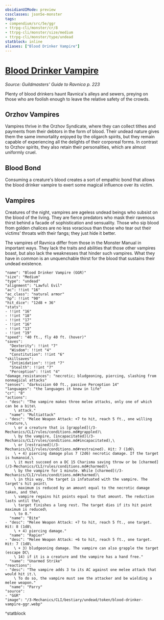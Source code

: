 ```yaml
---
obsidianUIMode: preview
cssclasses: json5e-monster
tags:
- compendium/src/5e/ggr
- ttrpg-cli/monster/cr/8
- ttrpg-cli/monster/size/medium
- ttrpg-cli/monster/type/undead
statblock: inline
aliases: ["Blood Drinker Vampire"]
---
```

# [Blood Drinker Vampire](3-Mechanics\CLI\bestiary\undead/blood-drinker-vampire-ggr.md)
*Source: Guildmasters' Guide to Ravnica p. 223*  

Plenty of blood drinkers haunt Ravnica's alleys and sewers, preying on those who are foolish enough to leave the relative safety of the crowds.

## Orzhov Vampires

Vampires thrive in the Orzhov Syndicate, where they can collect tithes and payments from their debtors in the form of blood. Their undead nature gives them the same immortality enjoyed by the oligarch spirits, but they remain capable of experiencing all the delights of their corporeal forms. In contrast to Orzhov spirits, they also retain their personalities, which are almost uniformly cruel.

## Blood Bond

Consuming a creature's blood creates a sort of empathic bond that allows the blood drinker vampire to exert some magical influence over its victim.

## Vampires

Creatures of the night, vampires are ageless undead beings who subsist on the blood of the living. They are fierce predators who mask their ravenous thirst behind a facade of sophistication and sensuality. Those who sip blood from golden chalices are no less voracious than those who tear out their victims' throats with their fangs; they just hide it better.

The vampires of Ravnica differ from those in the Monster Manual in important ways. They lack the traits and abilities that those other vampires boast, but also lack the weaknesses that hinder such vampires. What they have in common is an unquenchable thirst for the blood that sustains their undead existence.

```statblock
"name": "Blood Drinker Vampire (GGR)"
"size": "Medium"
"type": "undead"
"alignment": "Lawful Evil"
"ac": !!int "16"
"ac_class": "natural armor"
"hp": !!int "90"
"hit_dice": "12d8 + 36"
"stats":
- !!int "16"
- !!int "18"
- !!int "17"
- !!int "16"
- !!int "13"
- !!int "19"
"speed": "40 ft., fly 40 ft. (hover)"
"saves":
  "Dexterity": !!int "7"
  "Wisdom": !!int "4"
  "Constitution": !!int "6"
"skillsaves":
  "Intimidation": !!int "7"
  "Stealth": !!int "7"
  "Perception": !!int "4"
"damage_resistances": "necrotic; bludgeoning, piercing, slashing from nonmagical attacks"
"senses": "darkvision 60 ft., passive Perception 14"
"languages": "the languages it knew in life"
"cr": "8"
"actions":
- "desc": "The vampire makes three melee attacks, only one of which can be a bite\
    \ attack."
  "name": "Multiattack"
- "desc": "Melee Weapon Attack: +7 to hit, reach 5 ft., one willing creature,\
    \ or a creature that is [grappled](/3-Mechanics/CLI/rules/conditions.md#grappled)\
    \ by the vampire, [incapacitated](/3-Mechanics/CLI/rules/conditions.md#incapacitated),\
    \ or [restrained](/3-Mechanics/CLI/rules/conditions.md#restrained). Hit: 7 (1d6\
    \ + 4) piercing damage plus 7 (2d6) necrotic damage. If the target is humanoid,\
    \ it must succeed on a DC 15 Charisma saving throw or be [charmed](/3-Mechanics/CLI/rules/conditions.md#charmed)\
    \ by the vampire for 1 minute. While [charmed](/3-Mechanics/CLI/rules/conditions.md#charmed)\
    \ in this way, the target is infatuated with the vampire. The target's hit point\
    \ maximum is reduced by an amount equal to the necrotic damage taken, and the\
    \ vampire regains hit points equal to that amount. The reduction lasts until the\
    \ target finishes a long rest. The target dies if its hit point maximum is reduced\
    \ to 0."
  "name": "Bite"
- "desc": "Melee Weapon Attack: +7 to hit, reach 5 ft., one target. Hit: 8 (1d8\
    \ + 4) piercing damage."
  "name": "Rapier"
- "desc": "Melee Weapon Attack: +6 to hit, reach 5 ft., one target. Hit: 7 (1d8\
    \ + 3) bludgeoning damage. The vampire can also grapple the target (escape DC\
    \ 14) if it is a creature and the vampire has a hand free."
  "name": "Unarmed Strike"
"reactions":
- "desc": "The vampire adds 3 to its AC against one melee attack that would hit it.\
    \ To do so, the vampire must see the attacker and be wielding a melee weapon."
  "name": "Parry"
"source":
- "GGR"
"image": "/3-Mechanics/CLI/bestiary/undead/token/blood-drinker-vampire-ggr.webp"
```
^statblock